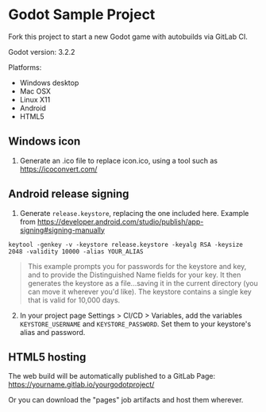 # Godot Sample Project

Fork this project to start a new Godot game with autobuilds via GitLab CI.

Godot version: 3.2.2

Platforms:

- Windows desktop
- Mac OSX
- Linux X11
- Android
- HTML5

## Windows icon

1. Generate an .ico file to replace icon.ico, using a tool such as https://icoconvert.com/

## Android release signing

1. Generate `release.keystore`, replacing the one included here. Example from https://developer.android.com/studio/publish/app-signing#signing-manually
```
keytool -genkey -v -keystore release.keystore -keyalg RSA -keysize 2048 -validity 10000 -alias YOUR_ALIAS
```
> This example prompts you for passwords for the keystore and key, and to provide the Distinguished Name fields for your key. It then generates the keystore as a file...saving it in the current directory (you can move it wherever you'd like). The keystore contains a single key that is valid for 10,000 days.

2. In your project page Settings > CI/CD > Variables, add the variables `KEYSTORE_USERNAME` and `KEYSTORE_PASSWORD`. Set them to your keystore's alias and password.

## HTML5 hosting

The web build will be automatically published to a GitLab Page: https://yourname.gitlab.io/yourgodotproject/

Or you can download the "pages" job artifacts and host them wherever.
